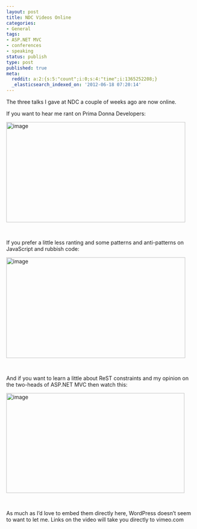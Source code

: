 ```yaml
---
layout: post
title: NDC Videos Online
categories:
- General
tags:
- ASP.NET MVC
- conferences
- speaking
status: publish
type: post
published: true
meta:
  reddit: a:2:{s:5:"count";i:0;s:4:"time";i:1365252208;}
  _elasticsearch_indexed_on: '2012-06-18 07:20:14'
---
```

<p>The three talks I gave at NDC a couple of weeks ago are now online. </p> <p>If you want to hear me rant on Prima Donna Developers:</p> <p><a href="http://vimeo.com/43672296"><img style="background-image:none;border-bottom:0;border-left:0;padding-left:0;padding-right:0;display:inline;border-top:0;border-right:0;padding-top:0;" title="image" border="0" alt="image" src="http://hhariri.files.wordpress.com/2012/06/image.png" width="475" height="266"></a></p> <p>&nbsp;</p> <p>If you prefer a little less ranting and some patterns and anti-patterns on JavaScript and rubbish code: </p> <p><a href="http://vimeo.com/43536490"><img style="background-image:none;border-bottom:0;border-left:0;padding-left:0;padding-right:0;display:inline;border-top:0;border-right:0;padding-top:0;" title="image" border="0" alt="image" src="http://hhariri.files.wordpress.com/2012/06/image1.png" width="475" height="267"></a></p> <p>&nbsp;</p> <p>And if you want to learn a little about ReST constraints and my opinion on the two-heads of ASP.NET MVC then watch this:</p> <p><a href="http://vimeo.com/43808786"><img style="background-image:none;border-bottom:0;border-left:0;padding-left:0;padding-right:0;display:inline;border-top:0;border-right:0;padding-top:0;" title="image" border="0" alt="image" src="http://hhariri.files.wordpress.com/2012/06/image2.png" width="473" height="265"></a></p> <p>&nbsp;</p> <p>As much as I’d love to embed them directly here, WordPress doesn’t seem to want to let me. Links on the video will take you directly to vimeo.com </p>
